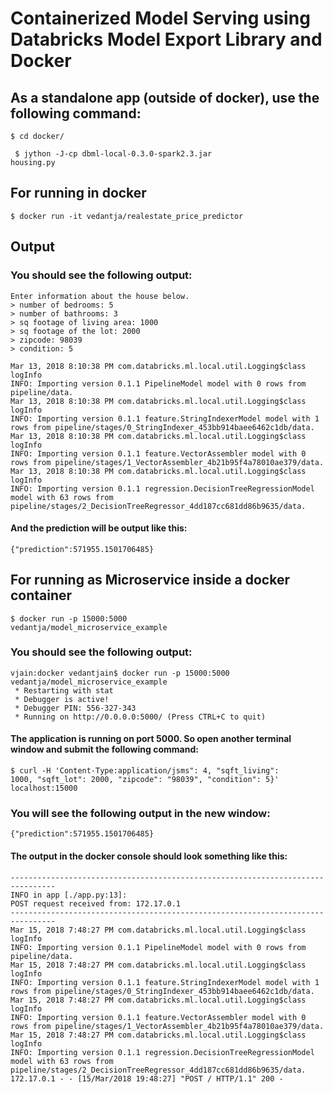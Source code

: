 # Containerized Model Serving using Databricks Model Export Library and Docker

## As a standalone app (outside of docker), use the following command:

<code>$ cd docker/ </code>

<code> $ jython -J-cp dbml-local-0.3.0-spark2.3.jar housing.py</code>


## For running in docker


<code>$ docker run -it vedantja/realestate_price_predictor</code>

## Output
### You should see the following output:
```
Enter information about the house below.
> number of bedrooms: 5 
> number of bathrooms: 3 
> sq footage of living area: 1000
> sq footage of the lot: 2000
> zipcode: 98039
> condition: 5
```
```
Mar 13, 2018 8:10:38 PM com.databricks.ml.local.util.Logging$class logInfo
INFO: Importing version 0.1.1 PipelineModel model with 0 rows from pipeline/data.
Mar 13, 2018 8:10:38 PM com.databricks.ml.local.util.Logging$class logInfo
INFO: Importing version 0.1.1 feature.StringIndexerModel model with 1 rows from pipeline/stages/0_StringIndexer_453bb914baee6462c1db/data.
Mar 13, 2018 8:10:38 PM com.databricks.ml.local.util.Logging$class logInfo
INFO: Importing version 0.1.1 feature.VectorAssembler model with 0 rows from pipeline/stages/1_VectorAssembler_4b21b95f4a78010ae379/data.
Mar 13, 2018 8:10:38 PM com.databricks.ml.local.util.Logging$class logInfo
INFO: Importing version 0.1.1 regression.DecisionTreeRegressionModel model with 63 rows from pipeline/stages/2_DecisionTreeRegressor_4dd187cc681dd86b9635/data.
```

#### And the prediction will be output like this: 
``` 
{"prediction":571955.1501706485} 
```

## For running as Microservice inside a docker container

<code>$ docker run -p 15000:5000 vedantja/model_microservice_example</code>
### You should see the following output:
```
vjain:docker vedantjain$ docker run -p 15000:5000 vedantja/model_microservice_example
 * Restarting with stat
 * Debugger is active!
 * Debugger PIN: 556-327-343
 * Running on http://0.0.0.0:5000/ (Press CTRL+C to quit)
```
#### The application is running on port 5000. So open another terminal window and submit the following command:

<code>$ curl -H 'Content-Type:application/jsms": 4, "sqft_living": 1000, "sqft_lot": 2000, "zipcode": "98039", "condition": 5}' localhost:15000</code>

### You will see the following output in the new window:
```
{"prediction":571955.1501706485}
```
#### The output in the docker console should look something like this:
```
--------------------------------------------------------------------------------
INFO in app [./app.py:13]:
POST request received from: 172.17.0.1
--------------------------------------------------------------------------------
Mar 15, 2018 7:48:27 PM com.databricks.ml.local.util.Logging$class logInfo
INFO: Importing version 0.1.1 PipelineModel model with 0 rows from pipeline/data.
Mar 15, 2018 7:48:27 PM com.databricks.ml.local.util.Logging$class logInfo
INFO: Importing version 0.1.1 feature.StringIndexerModel model with 1 rows from pipeline/stages/0_StringIndexer_453bb914baee6462c1db/data.
Mar 15, 2018 7:48:27 PM com.databricks.ml.local.util.Logging$class logInfo
INFO: Importing version 0.1.1 feature.VectorAssembler model with 0 rows from pipeline/stages/1_VectorAssembler_4b21b95f4a78010ae379/data.
Mar 15, 2018 7:48:27 PM com.databricks.ml.local.util.Logging$class logInfo
INFO: Importing version 0.1.1 regression.DecisionTreeRegressionModel model with 63 rows from pipeline/stages/2_DecisionTreeRegressor_4dd187cc681dd86b9635/data.
172.17.0.1 - - [15/Mar/2018 19:48:27] "POST / HTTP/1.1" 200 -
```

